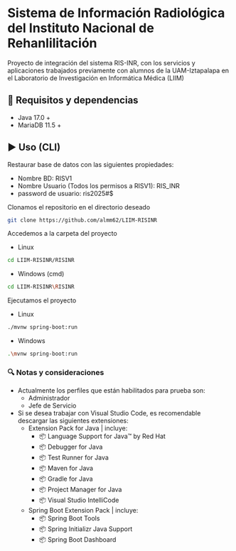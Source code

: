 # Sistema de Información Radiológica del Instituto Nacional de Rehanlilitación
Proyecto de integración del sistema RIS-INR, con los servicios y aplicaciones trabajados previamente con alumnos de la UAM-Iztapalapa en el Laboratorio de Investigación en Informática Médica (LIIM)
## 🔩 Requisitos y dependencias
- Java 17.0 +
- MariaDB 11.5 +
## ▶️ Uso (CLI)
Restaurar base de datos con las siguientes propiedades:
  - Nombre BD: RISV1
  - Nombre Usuario (Todos los permisos a RISV1): RIS_INR
  - password de usuario: ris2025#$
    
Clonamos el repositorio en el directorio deseado
``` bash
git clone https://github.com/almm62/LIIM-RISINR
```
Accedemos a la carpeta del proyecto
- Linux
``` bash
cd LIIM-RISINR/RISINR
```
- Windows (cmd)
``` bash
cd LIIM-RISINR\RISINR
```
Ejecutamos el proyecto
- Linux
``` bash
./mvnw spring-boot:run
```
- Windows
``` bash
.\mvnw spring-boot:run
```
  
   
### 🔍 Notas y consideraciones
- Actualmente los perfiles que están habilitados para prueba son:
  - Administrador
  - Jefe de Servicio
- Si se desea trabajar con Visual Studio Code, es recomendable descargar las siguientes extensiones:
  - Extension Pack for Java | incluye:
    - 📦 Language Support for Java™ by Red Hat
    - 📦 Debugger for Java
    - 📦 Test Runner for Java
    - 📦 Maven for Java
    - 📦 Gradle for Java
    - 📦 Project Manager for Java
    - 📦 Visual Studio IntelliCode
  - Spring Boot Extension Pack | incluye:
    - 📦 Spring Boot Tools
    - 📦 Spring Initializr Java Support
    - 📦 Spring Boot Dashboard

